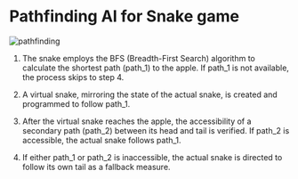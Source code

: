 # Pathfinding AI for Snake game

![pathfinding](https://github.com/user-attachments/assets/37b0d6c2-23b9-4a2a-9615-31d71f85a977)

1. The snake employs the BFS (Breadth-First Search) algorithm to calculate the shortest path (path_1) to the apple. If path_1 is not available, the process skips to step 4.

2. A virtual snake, mirroring the state of the actual snake, is created and programmed to follow path_1.

3. After the virtual snake reaches the apple, the accessibility of a secondary path (path_2) between its head and tail is verified. If path_2 is accessible, the actual snake follows path_1.

4. If either path_1 or path_2 is inaccessible, the actual snake is directed to follow its own tail as a fallback measure.
